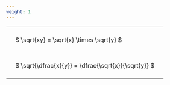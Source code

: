 ```yaml
---
weight: 1
---
```


<style type="text/css">
#T_3b7c0 th.col_heading {
  text-align: left;
  font-size: 1em;
}
#T_3b7c0 td {
  text-align: left;
  font-size: 1em;
  padding: 1.5em;
}
</style>
<table id="T_3b7c0">
  <thead>
  </thead>
  <tbody>
    <tr>
      <td id="T_3b7c0_row0_col0" class="data row0 col0" >$ \sqrt{xy} = \sqrt{x} \times \sqrt{y} $</td>
    </tr>
    <tr>
      <td id="T_3b7c0_row1_col0" class="data row1 col0" >$ \sqrt{\dfrac{x}{y}} = \dfrac{\sqrt{x}}{\sqrt{y}} $</td>
    </tr>
  </tbody>
</table>
